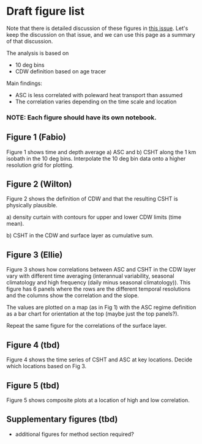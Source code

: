 # Draft figure list

Note that there is detailed discussion of these figures in [this issue](https://github.com/willaguiar/ASC_and_heat_transport/issues/26). Let's keep the discussion on that issue, and we can use this page as a summary of that discussion.

The analysis is based on
- 10 deg bins
- CDW definition based on age tracer

Main findings:
- ASC is less correlated with poleward heat transport than assumed
- The correlation varies depending on the time scale and location

### NOTE: Each figure should have its own notebook.

## Figure 1 (Fabio)

Figure 1 shows time and depth average a) ASC and b) CSHT along the 1 km isobath in the 10 deg bins. Interpolate the 10 deg bin data onto a higher resolution grid for plotting. 


## Figure 2 (Wilton)

Figure 2 shows the definition of CDW and that the resulting CSHT is physically plausible.

a) density curtain with contours for upper and lower CDW limits (time mean).

b) CSHT in the CDW and surface layer as cumulative sum.


## Figure 3 (Ellie)

Figure 3 shows how correlations between ASC and CSHT in the CDW layer vary with different time averaging (interannual variability, seasonal climatology and high frequency (daily minus seasonal climatology)). This figure has 6 panels where the rows are the different temporal resolutions and the columns show the correlation and the slope.

The values are plotted on a map (as in Fig 1) with the ASC regime definition as a bar chart for orientation at the top (maybe just the top panels?).

Repeat the same figure for the correlations of the surface layer.

## Figure 4 (tbd)

Figure 4 shows the time series of CSHT and ASC at key locations. Decide which locations based on Fig 3.

## Figure 5 (tbd)

Figure 5 shows composite plots at a location of high and low correlation. 

## Supplementary figures (tbd)

- additional figures for method section required?

